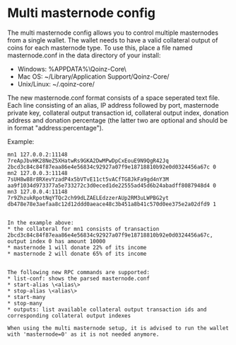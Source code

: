 Multi masternode config
=======================

The multi masternode config allows you to control multiple masternodes from a single wallet. The wallet needs to have a valid collateral output of coins for each masternode type. To use this, place a file named masternode.conf in the data directory of your install:
 * Windows: %APPDATA%\Qoinz-Core\
 * Mac OS: ~/Library/Application Support/Qoinz-Core/
 * Unix/Linux: ~/.qoinz-core/

The new masternode.conf format consists of a space seperated text file. Each line consisting of an alias, IP address followed by port, masternode private key, collateral output transaction id, collateral output index, donation address and donation percentage (the latter two are optional and should be in format "address:percentage").

Example:
```
mn1 127.0.0.2:11148 7reApJbvHK28NeZ5XHatwRs9GKA2DwMPwDpCxEouE9N9QgR42Jq 2bcd3c84c84f87eaa86e4e56834c92927a07f9e18718810b92e0d0324456a67c 0
mn2 127.0.0.3:11148 7sUH8w88r8RXevYzadP4x5bVTvE11ct5vACfTG8JkFa9gd4nY3M aa9f1034d973377a5e733272c3d0eced1de22555ad45d6b24abadff8087948d4 0 
mn3 127.0.0.4:11148 7r9ZhzukRpotNqYTQc2ch99dLZAELEdzzerAUp2RM3uLWPBG2yt db478e78e3aefaa8c12d12ddd0aeace48c3b451a8b41c570d0ee375e2a02dfd9 1


In the example above:
* the collateral for mn1 consists of transaction 2bcd3c84c84f87eaa86e4e56834c92927a07f9e18718810b92e0d0324456a67c, output index 0 has amount 10000
* masternode 1 will donate 22% of its income
* masternode 2 will donate 65% of its income


The following new RPC commands are supported:
* list-conf: shows the parsed masternode.conf
* start-alias \<alias\>
* stop-alias \<alias\>
* start-many
* stop-many
* outputs: list available collateral output transaction ids and corresponding collateral output indexes

When using the multi masternode setup, it is advised to run the wallet with 'masternode=0' as it is not needed anymore.
